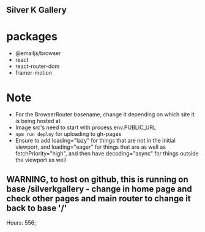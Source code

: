 ## Silver K Gallery
# packages
- @emailjs/browser
- react
- react-router-dom
- framer-motion

# Note
- For the BrowserRouter basename, change it depending on which site it is being hosted at
- Image src's need to start with process.env.PUBLIC_URL
- ```npm run deploy``` for uploading to gh-pages
- Ensure to add loading="lazy" for things that are not in the initial viewport, and loading="eager" for things that are as well as fetchPriority="high", and then have decoding="async" for things outside the viewport as well

## WARNING, to host on github, this is running on base /silverkgallery - change in home page and check other pages and main router to change it back to base '/'
Hours: 556;

